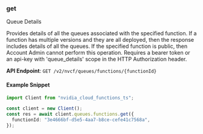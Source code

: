 
### get <a name="get"></a>
Queue Details

Provides details of all the queues associated with the specified function.  If a function has multiple versions and they are all deployed, then the  response includes details of all the queues. If the specified function  is public, then Account Admin cannot perform this operation. Requires a bearer token or an api-key with 'queue_details' scope in the HTTP  Authorization header. 

**API Endpoint**: `GET /v2/nvcf/queues/functions/{functionId}`

#### Example Snippet

```typescript
import Client from "nvidia_cloud_functions_ts";

const client = new Client();
const res = await client.queues.functions.get({
  functionId: "3e4666bf-d5e5-4aa7-b8ce-cefe41c7568a",
});
```
